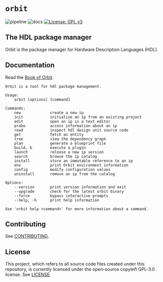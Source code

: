 # `orbit`

![pipeline](https://github.com/c-rus/orbit/actions/workflows/pipeline.yml/badge.svg) ![docs](https://github.com/c-rus/orbit/actions/workflows/docs.yml/badge.svg) [![License: GPL v3](https://img.shields.io/badge/License-GPLv3-blue.svg)](https://www.gnu.org/licenses/gpl-3.0)

## The HDL package manager

Orbit is the package manager for Hardware Description Languages (HDL).

## Documentation

Read the [Book of Orbit](https://c-rus.github.io/orbit/).

```
Orbit is a tool for hdl package management.

Usage:
    orbit [options] [command]

Commands:
    new             create a new ip
    init            initialize an ip from an existing project
    edit            open an ip in a text editor
    probe           access information about an ip
    read            inspect hdl design unit source code
    get             fetch an entity
    tree            view the dependency graph
    plan            generate a blueprint file
    build, b        execute a plugin
    launch          release a new ip version
    search          browse the ip catalog
    install         store an immutable reference to an ip
    env             print Orbit environment information
    config          modify configuration values
    uninstall       remove an ip from the catalog

Options:
    --version       print version information and exit
    --upgrade       check for the latest orbit binary
    --force         bypass interactive prompts
    --help, -h      print help information

Use 'orbit help <command>' for more information about a command.

```


## Contributing

See [CONTRIBUTING](./CONTRIBUTING.md).

## License

This project, which refers to all source code files created under this repository, is currently licensed under the open-source copyleft GPL-3.0 license. See [LICENSE](./LICENSE).